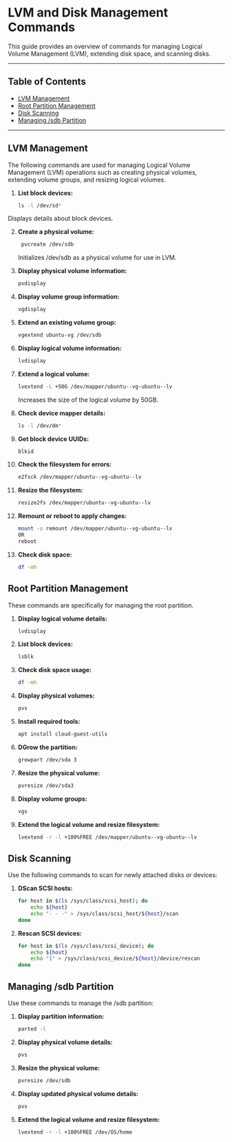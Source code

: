# LVM and Disk Management Commands

This guide provides an overview of commands for managing Logical Volume Management (LVM), extending disk space, and scanning disks.

---

## Table of Contents
- [LVM Management](#lvm-management)
- [Root Partition Management](#root-partition-management)
- [Disk Scanning](#disk-scanning)
- [Managing /sdb Partition](#managing-sdb-partition)

---

## LVM Management

The following commands are used for managing Logical Volume Management (LVM) operations such as creating physical volumes, extending volume groups, and resizing logical volumes.

1. **List block devices:**
   ```bash
   ls -l /dev/sd*

Displays details about block devices.

2. **Create a physical volume:**
   ```bash
    pvcreate /dev/sdb
    ```
    Initializes /dev/sdb as a physical volume for use in LVM.

3. **Display physical volume information:**
    ```bash
    pvdisplay
    ```

4. **Display volume group information:**
    ```bash
    vgdisplay
    ```
5. **Extend an existing volume group:**
    ```bash
    vgextend ubuntu-vg /dev/sdb
    ```
6. **Display logical volume information:**
    ```bash
    lvdisplay
    ```
7. **Extend a logical volume:**
    ```bash
    lvextend -L +50G /dev/mapper/ubuntu--vg-ubuntu--lv
    ```
    Increases the size of the logical volume by 50GB.

8. **Check device mapper details:**
    ```bash
    ls -l /dev/dm*
    ```
9. **Get block device UUIDs:**
    ```bash
    blkid
    ```
10. **Check the filesystem for errors:**
    ```bash
    e2fsck /dev/mapper/ubuntu--vg-ubuntu--lv
    ```  
11. **Resize the filesystem:**
    ```bash
    resize2fs /dev/mapper/ubuntu--vg-ubuntu--lv
    ``` 
12. **Remount or reboot to apply changes:**
    ```bash
    mount -o remount /dev/mapper/ubuntu--vg-ubuntu--lv
    OR
    reboot
    ```  
13. **Check disk space:**
    ```bash
    df -mh
    ```
## Root Partition Management
These commands are specifically for managing the root partition.
1. **Display logical volume details:**
    ```bash
    lvdisplay
    ```
2. **List block devices:**
    ```bash
    lsblk
    ```
3. **Check disk space usage:**
    ```bash
    df -mh
    ```
4. **Display physical volumes:**
    ```bash
    pvs
    ```
5. **Install required tools:**
    ```bash
    apt install cloud-guest-utils
    ```
6. **DGrow the partition:**
    ```bash
    growpart /dev/sda 3
    ```
7. **Resize the physical volume:**
    ```bash
    pvresize /dev/sda3
    ```
8. **Display volume groups:**
    ```bash
    vgs
    ```
9. **Extend the logical volume and resize filesystem:**
    ```bash
    lvextend -r -l +100%FREE /dev/mapper/ubuntu--vg-ubuntu--lv
    ```
## Disk Scanning
Use the following commands to scan for newly attached disks or devices:
1. **DScan SCSI hosts:**
    ```bash
    for host in $(ls /sys/class/scsi_host); do
        echo ${host}
        echo "- - -" > /sys/class/scsi_host/${host}/scan
    done
    ```
2. **Rescan SCSI devices:**
    ```bash
    for host in $(ls /sys/class/scsi_device); do
        echo ${host}
        echo "1" > /sys/class/scsi_device/${host}/device/rescan
    done
    ```

## Managing /sdb Partition
Use these commands to manage the /sdb partition:
1. **Display partition information:**
    ```bash
    parted -l
    ```
2. **Display physical volume details:**
    ```bash
    pvs
    ```
3. **Resize the physical volume:**
    ```bash
    pvresize /dev/sdb
    ```
4. **Display updated physical volume details:**
    ```bash
    pvs
    ```
5. **Extend the logical volume and resize filesystem:**
    ```bash
    lvextend -r -l +100%FREE /dev/OS/home
    ```
